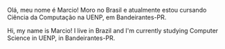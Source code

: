 Olá, meu nome é Marcio! 
Moro no Brasil e atualmente estou cursando Ciência da Computação na UENP, em Bandeirantes-PR.

Hi, my name is Marcio!
I live in Brazil and I'm currently studying Computer Science in UENP, in Bandeirantes-PR.
<!---
MarciioHenrique/MarciioHenrique is a ✨ special ✨ repository because its `README.md` (this file) appears on your GitHub profile.
You can click the Preview link to take a look at your changes.
--->

